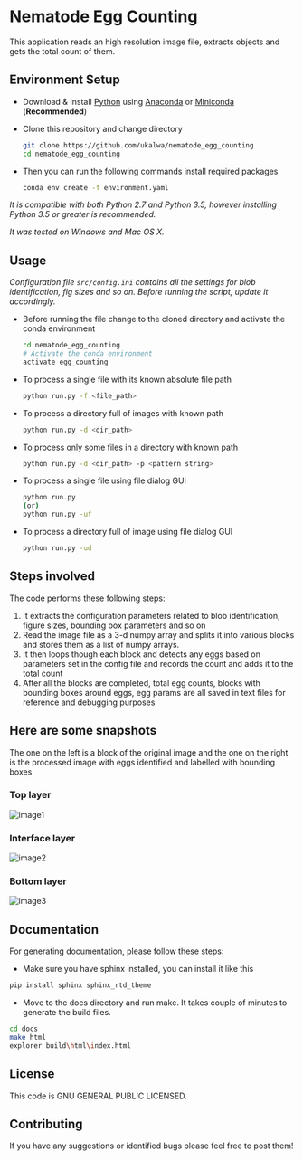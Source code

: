 # Nematode Egg Counting

This application reads an high resolution image file, extracts objects and
gets the total count of them.

## Environment Setup

- Download & Install [Python] using [Anaconda] or [Miniconda] (**Recommended**)

- Clone this repository and change directory

  ```bash
  git clone https://github.com/ukalwa/nematode_egg_counting
  cd nematode_egg_counting
  ```

- Then you can run the following commands install required packages

  ```bash
  conda env create -f environment.yaml
  ```

*It is compatible with both Python 2.7 and Python 3.5, however installing Python 3.5 or greater is recommended.*

*It was tested on Windows and Mac OS X.*

## Usage

*Configuration file `src/config.ini` contains all the settings for blob identification, fig sizes and so on. Before running the script, update it accordingly.*

- Before running the file change to the cloned directory and activate the conda environment

  ```bash
  cd nematode_egg_counting
  # Activate the conda environment
  activate egg_counting
  ```

- To process a single file with its known absolute file path

  ```bash
  python run.py -f <file_path>
  ```

- To process a directory full of images with known path

  ```bash
  python run.py -d <dir_path>
  ```

- To process only some files in a directory with known path

  ```bash
  python run.py -d <dir_path> -p <pattern string>
  ```

- To process a single file using file dialog GUI

  ```bash
  python run.py
  (or)
  python run.py -uf
  ```

- To process a directory full of image using file dialog GUI

  ```bash
  python run.py -ud
  ```

## Steps involved

The code performs these following steps:

1. It extracts the configuration parameters related to blob identification, figure sizes, bounding box parameters and so on
2. Read the image file as a 3-d numpy array and splits it into various blocks and stores them as a list of numpy arrays.
3. It then loops though each block and detects any eggs based on parameters set in the config file and records the count and adds it to the total count
4. After all the blocks are completed, total egg counts, blocks with bounding boxes around eggs, egg params are all saved in text files for reference and debugging purposes

## Here are some snapshots

The one on the left is a block of the original image and the one on the right is the processed image with eggs identified and labelled with bounding boxes

### **Top layer**

![image1]

### **Interface layer**

![image2]

### **Bottom layer**

![image3]

## Documentation

For generating documentation, please follow these steps:

- Make sure you have sphinx installed, you can install it like this

```bash
pip install sphinx sphinx_rtd_theme
```

- Move to the docs directory and run make. It takes couple of minutes to generate the build files.

```bash
cd docs
make html
explorer build\html\index.html
```

## License

This code is GNU GENERAL PUBLIC LICENSED.

## Contributing

If you have any suggestions or identified bugs please feel free to post
them!

  [OpenCV 3.1.0]: http://opencv.org/downloads.html
  [Python]: https://www.python.org/downloads/
  [numpy]: https://www.scipy.org/scipylib/download.html
  [matplotlib]: https://matplotlib.org/
  [Anaconda]: https://www.anaconda.com/download/
  [Miniconda]: https://conda.io/miniconda.html
  [image1]: Images/Picture1.jpg
  [image2]: Images/Picture2.jpg
  [image3]: Images/Picture3.jpg
